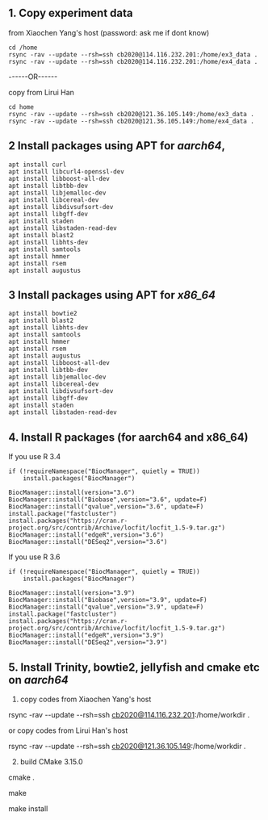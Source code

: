 ## 1. Copy experiment data

from Xiaochen Yang's host (password: ask me if dont know)

```
cd /home
rsync -rav --update --rsh=ssh cb2020@114.116.232.201:/home/ex3_data .
rsync -rav --update --rsh=ssh cb2020@114.116.232.201:/home/ex4_data .
```

------OR------

copy from Lirui Han
```
cd home
rsync -rav --update --rsh=ssh cb2020@121.36.105.149:/home/ex3_data .
rsync -rav --update --rsh=ssh cb2020@121.36.105.149:/home/ex4_data .
```

## 2 Install packages using APT for ***aarch64***, 

```
apt install curl
apt install libcurl4-openssl-dev
apt install libboost-all-dev
apt install libtbb-dev
apt install libjemalloc-dev
apt install libcereal-dev
apt install libdivsufsort-dev
apt install libgff-dev
apt install staden
apt install libstaden-read-dev
apt install blast2
apt install libhts-dev
apt install samtools
apt install hmmer
apt install rsem
apt install augustus
```

## 3  Install packages using APT for ***x86_64***

```
apt install bowtie2
apt install blast2
apt install libhts-dev
apt install samtools
apt install hmmer
apt install rsem
apt install augustus
apt install libboost-all-dev
apt install libtbb-dev
apt install libjemalloc-dev
apt install libcereal-dev
apt install libdivsufsort-dev
apt install libgff-dev
apt install staden
apt install libstaden-read-dev
```

## 4. Install R packages (for aarch64 and x86_64)

If you use R 3.4
```
if (!requireNamespace("BiocManager", quietly = TRUE))
    install.packages("BiocManager")

BiocManager::install(version="3.6")
BiocManager::install("Biobase",version="3.6", update=F)
BiocManager::install("qvalue",version="3.6", update=F)
install.package("fastcluster")
install.packages("https://cran.r-project.org/src/contrib/Archive/locfit/locfit_1.5-9.tar.gz")
BiocManager::install("edgeR",version="3.6")
BiocManager::install("DESeq2",version="3.6")
```

If you use R 3.6


```
if (!requireNamespace("BiocManager", quietly = TRUE))
    install.packages("BiocManager")

BiocManager::install(version="3.9")
BiocManager::install("Biobase",version="3.9", update=F)
BiocManager::install("qvalue",version="3.9", update=F)
install.package("fastcluster")
install.packages("https://cran.r-project.org/src/contrib/Archive/locfit/locfit_1.5-9.tar.gz")
BiocManager::install("edgeR",version="3.9")
BiocManager::install("DESeq2",version="3.9")
```

## 5. Install Trinity, bowtie2, jellyfish and cmake etc on ***aarch64***

1) copy codes from Xiaochen Yang's host

  rsync -rav --update --rsh=ssh cb2020@114.116.232.201:/home/workdir .

or copy codes from Lirui Han's host 

  rsync -rav --update --rsh=ssh cb2020@121.36.105.149:/home/workdir .

2) build CMake 3.15.0

  cmake .

  make 

  make install
